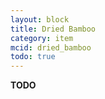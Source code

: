 ```yaml
---
layout: block
title: Dried Bamboo
category: item
mcid: dried_bamboo
todo: true
---
```



**TODO**
